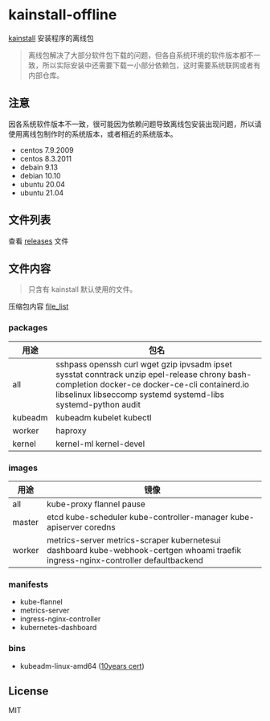 # kainstall-offline

[kainstall](https://github.com/lework/kainstall) 安装程序的离线包

> 离线包解决了大部分软件包下载的问题，但各自系统环境的软件版本都不一致，所以实际安装中还需要下载一小部分依赖包，这时需要系统联网或者有内部仓库。


## 注意

因各系统软件版本不一致，很可能因为依赖问题导致离线包安装出现问题，所以请使用离线包制作时的系统版本，或者相近的系统版本。

- centos 7.9.2009
- centos 8.3.2011
- debain 9.13
- debian 10.10
- ubuntu 20.04
- ubuntu 21.04

## 文件列表

查看 [releases](https://github.com/lework/kainstall-offline/releases) 文件


## 文件内容

> 只含有 kainstall 默认使用的文件。

压缩包内容 [file_list](https://github.com/lework/kainstall-offline/tree/master/file_list)

### packages

| 用途    | 包名                                                         |
| ------- | ------------------------------------------------------------ |
| all     | sshpass openssh curl wget gzip ipvsadm ipset sysstat conntrack unzip epel-release chrony bash-completion docker-ce docker-ce-cli containerd.io libselinux libseccomp systemd systemd-libs systemd-python audit |
| kubeadm | kubeadm kubelet  kubectl                                     |
| worker  | haproxy                                                      |
| kernel  | kernel-ml kernel-devel                                       |

### images

| 用途   | 镜像                                                         |
| ------ | ------------------------------------------------------------ |
| all    | kube-proxy flannel pause                                     |
| master | etcd kube-scheduler kube-controller-manager kube-apiserver coredns |
| worker | metrics-server metrics-scraper kubernetesui dashboard kube-webhook-certgen whoami traefik ingress-nginx-controller defaultbackend |

### manifests

- kube-flannel
- metrics-server
- ingress-nginx-controller
- kubernetes-dashboard

### bins

- kubeadm-linux-amd64 ([10years cert](https://github.com/lework/kubeadm-certs))

## License

MIT